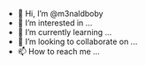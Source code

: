 - 👋 Hi, I’m @m3naldboby
- 👀 I’m interested in ...
- 🌱 I’m currently learning ...
- 💞️ I’m looking to collaborate on ...
- 📫 How to reach me ...

<!---
m3naldboby/m3naldboby is a ✨ special ✨ repository because its `README.md` (this file) appears on your GitHub profile.
You can click the Preview link to take a look at your changes.
--->
